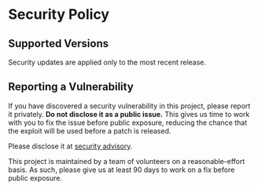 # Security Policy

## Supported Versions

Security updates are applied only to the most recent release.

## Reporting a Vulnerability

If you have discovered a security vulnerability in this project, please report
it privately. **Do not disclose it as a public issue.** This gives us time to
work with you to fix the issue before public exposure, reducing the chance that
the exploit will be used before a patch is released.

Please disclose it at [security advisory](https://github.com/RustCrypto/sponges/security/advisories/new).

This project is maintained by a team of volunteers on a reasonable-effort basis.
As such, please give us at least 90 days to work on a fix before public exposure.
